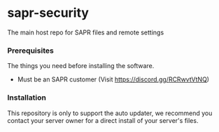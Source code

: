 # sapr-security

The main host repo for SAPR files and remote settings

### Prerequisites

The things you need before installing the software.

-   Must be an SAPR customer (Visit https://discord.gg/RCRwvtVtNQ)

### Installation

This repository is only to support the auto updater, we recommend you contact your server owner for a direct install of your server's files.

